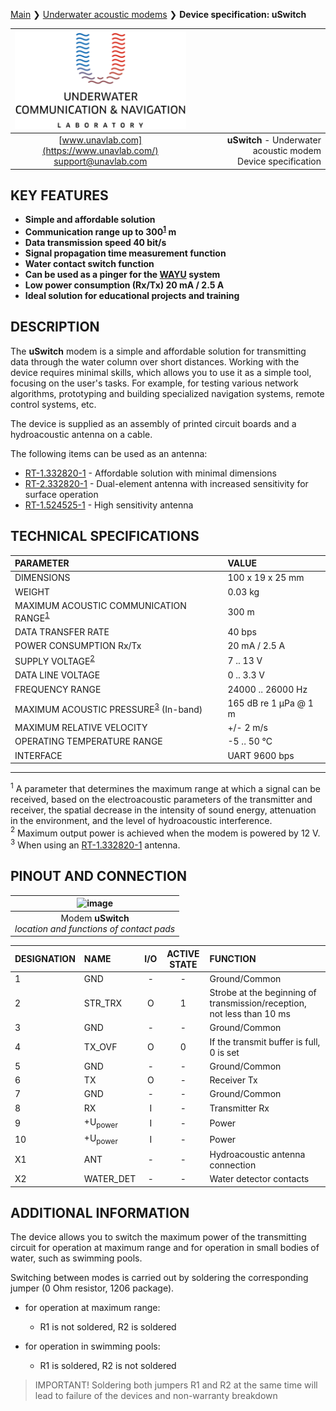 [Main](/../../) ❯ [Underwater acoustic modems](/underwater_acoustic_modems_en) ❯ **Device specification: uSwitch**

<div style="page-break-after: always;"></div>

| ![logo](/documentation/sm_logo.png) |  |
| :---: | ---: |
| [www.unavlab.com](https://www.unavlab.com/) <br/> [support@unavlab.com](mailto:support@unavlab.com) | **uSwitch** - Underwater acoustic modem <br/> Device specification |

<div style="page-break-after: always;"></div>

## KEY FEATURES

* **Simple and affordable solution**
* **Communication range up to 300<sup>[1](#footnote1)</sup> m**
* **Data transmission speed 40 bit/s**
* **Signal propagation time measurement function**
* **Water contact switch function**
* **Can be used as a pinger for the [WAYU](documentation/navigation_and_tracking_systems_en#wayu) system**
* **Low power consumption (Rx/Tx) 20 mA / 2.5 A**
* **Ideal solution for educational projects and training**

<div style="page-break-after: always;"></div>

## DESCRIPTION

The **uSwitch** modem is a simple and affordable solution for transmitting data through the water column over short distances.
Working with the device requires minimal skills, which allows you to use it as a simple tool, focusing on the user's tasks.
For example, for testing various network algorithms, prototyping and building specialized navigation systems, remote control systems, etc.

The device is supplied as an assembly of printed circuit boards and a hydroacoustic antenna on a cable.

The following items can be used as an antenna:
- [RT-1.332820-1](https://docs.unavlab.com/documentation/EN/Transducers/RT_1_332820_1_Specification_en.html) - Affordable solution with minimal dimensions
- [RT-2.332820-1](https://docs.unavlab.com/documentation/EN/Transducers/RT_2_332820_1_Specification_en.html) - Dual-element antenna with increased sensitivity for surface operation
- [RT-1.524525-1](https://docs.unavlab.com/documentation/EN/Transducers/RT-1.524525-1_specification_en.html) - High sensitivity antenna

<div style="page-break-after: always;"></div>

## TECHNICAL SPECIFICATIONS

| PARAMETER | VALUE |
| :--- | :--- |
| DIMENSIONS | 100 x 19 x 25 mm |
| WEIGHT | 0.03 kg |
| MAXIMUM ACOUSTIC COMMUNICATION RANGE<sup>[1](#footnote1)</sup> | 300 m |
| DATA TRANSFER RATE | 40 bps |
| POWER CONSUMPTION Rx/Tx | 20 mA / 2.5 A |
| SUPPLY VOLTAGE<sup>[2](#footnote2)</sup> | 7 .. 13 V |
| DATA LINE VOLTAGE | 0 .. 3.3 V |
| FREQUENCY RANGE | 24000 .. 26000 Hz |
| MAXIMUM ACOUSTIC PRESSURE<sup>[3](#footnote3)</sup> (In-band) | 165 dB re 1 µPa @ 1 m |
| MAXIMUM RELATIVE VELOCITY | +/- 2 m/s |
| OPERATING TEMPERATURE RANGE | -5 .. 50 °C |
| INTERFACE | UART 9600 bps |

________________
<a name="footnote1"><sup>1</sup></a> A parameter that determines the maximum range at which a signal can be received, based on the electroacoustic parameters of the transmitter and receiver, the spatial decrease in the intensity of sound energy, attenuation in the environment, and the level of hydroacoustic interference.  
<a name="footnote2"><sup>2</sup></a> Maximum output power is achieved when the modem is powered by 12 V.  
<a name="footnote3"><sup>3</sup></a> When using an [RT-1.332820-1](https://docs.unavlab.com/documentation/ENTransducers/RT_1_332820_1_Specification_en.html) antenna.  

<div style="page-break-after: always;"></div>

## PINOUT AND CONNECTION

| ![image](https://github.com/user-attachments/assets/058c5ff9-68f8-4139-831d-2092fda60fd2) |
| :---: |
| Modem **uSwitch** <br/> *location and functions of contact pads* |

| DESIGNATION | NAME | I/O | ACTIVE STATE | FUNCTION |
| :--- | :--- | :---: | :---: |:--- |
| 1 | GND | - | - | Ground/Common |
| 2 | STR_TRX | O | 1 | Strobe at the beginning of transmission/reception, not less than 10 ms |
| 3 | GND | - | - | Ground/Common |
| 4 | TX_OVF | O | 0 | If the transmit buffer is full, 0 is set |
| 5 | GND | - | - | Ground/Common |
| 6 | TX | O | - | Receiver Tx |
| 7 | GND | - | - | Ground/Common |
| 8 | RX | I | - | Transmitter Rx |
| 9 | +U<sub>power</sub> | I | - | Power |
| 10 | +U<sub>power</sub> | I | - | Power |
| X1 | ANT | - | - | Hydroacoustic antenna connection |
| X2 | WATER_DET | - | - | Water detector contacts |

<div style="page-break-after: always;"></div>

## ADDITIONAL INFORMATION

The device allows you to switch the maximum power of the transmitting circuit for operation at maximum range and for operation in small bodies of water, such as swimming pools.

Switching between modes is carried out by soldering the corresponding jumper (0 Ohm resistor, 1206 package).

- for operation at maximum range:
  - R1 is not soldered, R2 is soldered

- for operation in swimming pools:
  - R1 is soldered, R2 is not soldered

> IMPORTANT! Soldering both jumpers R1 and R2 at the same time will lead to failure of the devices and non-warranty breakdown

<div style="page-break-after: always;"></div>
